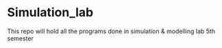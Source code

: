 # Simulation_lab
This repo will hold all the programs done in simulation &amp; modelling lab 5th semester

